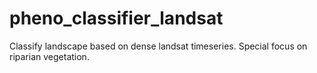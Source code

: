 # pheno_classifier_landsat
Classify landscape based on dense landsat timeseries. Special focus on riparian vegetation. 

